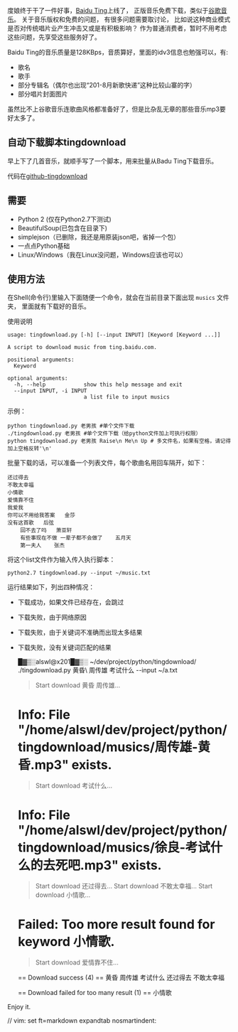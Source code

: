 度娘终于干了一件好事，[Baidu Ting](http://ting.baidu.com)上线了，
正版音乐免费下载，类似于[谷歌音乐](http://www.google.cn/music)。
关于音乐版权和免费的问题， 有很多问题需要取讨论，
比如说这种商业模式是否对传统唱片业产生冲击又或是有积极影响？
作为普通消费者，暂时不用考虑这些问题，先享受这些服务好了。

Baidu Ting的音乐质量是128KBps，音质算好，里面的idv3信息也勉强可以，有:

* 歌名
* 歌手
* 部分专辑名（偶尔也出现“201-8月新歌快递”这种比较山寨的字）
* 部分唱片封面图片

虽然比不上谷歌音乐连歌曲风格都准备好了，但是比杂乱无章的那些音乐mp3要好太多了。

## 自动下载脚本tingdownload ##

早上下了几首音乐，就顺手写了一个脚本，用来批量从Badu Ting下载音乐。

代码在[github-tingdownload](https://github.com/alswl/tingdownload)

## 需要 ##

* Python 2 (仅在Python2.7下测试)
* BeautifulSoup(已包含在目录下)
* simplejson（已删除，我还是用原装json吧，省掉一个包）
* 一点点Python基础
* Linux/Windows（我在Linux没问题，Windows应该也可以）

## 使用方法 ##

在Shell(命令行)里输入下面随便一个命令，就会在当前目录下面出现 `musics` 文件夹，
里面就有下载好的音乐。

使用说明

    usage: tingdownload.py [-h] [--input INPUT] [Keyword [Keyword ...]]

    A script to download music from ting.baidu.com.

    positional arguments:
      Keyword

    optional arguments:
      -h, --help            show this help message and exit
      --input INPUT, -i INPUT
                            a list file to input musics

示例：

    python tingdownload.py 老男孩 #单个文件下载
    ./tingdownload.py 老男孩 #单个文件下载（给python文件加上可执行权限）
    python tingdownload.py 老男孩 Raise\n Me\n Up # 多文件名，如果有空格，请记得加上空格反转'\n'

批量下载的话，可以准备一个列表文件，每个歌曲名用回车隔开，如下：

    还过得去
    不敢太幸福
    小情歌
    爱情靠不住
    我爱我
    你可以不用给我答案 	金莎
    没有这首歌 	后弦
        回不去了吗 	萧亚轩
        有些事现在不做 一辈子都不会做了 	五月天
        第一夫人 	张杰

将这个list文件作为输入传入执行脚本：

    python2.7 tingdownload.py --input ~/music.txt

运行结果如下，列出四种情况：

* 下载成功，如果文件已经存在，会跳过
* 下载失败，由于网络原因
* 下载失败，由于关键词不准确而出现太多结果
* 下载失败，没有关键词匹配的结果


    █▓▒░alswl@x201█▓▒░ ~/dev/project/python/tingdownload/ ./tingdownload.py 黄昏\ 周传雄 考试什么 --input ~/a.txt
    > Start download 黄昏 周传雄...
    # Info: File "/home/alswl/dev/project/python/tingdownload/musics/周传雄-黄昏.mp3" exists.
    > Start download 考试什么...
    # Info: File "/home/alswl/dev/project/python/tingdownload/musics/徐良-考试什么的去死吧.mp3" exists.
    > Start download 还过得去...
    > Start download 不敢太幸福...
    > Start download 小情歌...
    # Failed: Too more result found for keyword 小情歌.
    > Start download 爱情靠不住...

    == Download success (4) ==
    黄昏 周传雄
    考试什么
    还过得去
    不敢太幸福

    == Download failed for too many result (1) ==
    小情歌

Enjoy it.

// vim: set ft=markdown expandtab nosmartindent:
